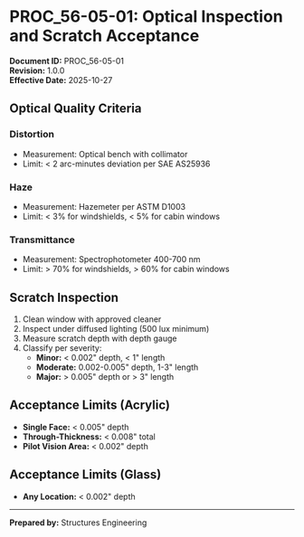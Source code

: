 # PROC_56-05-01: Optical Inspection and Scratch Acceptance

**Document ID:** PROC_56-05-01  
**Revision:** 1.0.0  
**Effective Date:** 2025-10-27

## Optical Quality Criteria
### Distortion
- Measurement: Optical bench with collimator
- Limit: < 2 arc-minutes deviation per SAE AS25936

### Haze
- Measurement: Hazemeter per ASTM D1003
- Limit: < 3% for windshields, < 5% for cabin windows

### Transmittance
- Measurement: Spectrophotometer 400-700 nm
- Limit: > 70% for windshields, > 60% for cabin windows

## Scratch Inspection
1. Clean window with approved cleaner
2. Inspect under diffused lighting (500 lux minimum)
3. Measure scratch depth with depth gauge
4. Classify per severity:
   - **Minor:** < 0.002" depth, < 1" length
   - **Moderate:** 0.002-0.005" depth, 1-3" length
   - **Major:** > 0.005" depth or > 3" length

## Acceptance Limits (Acrylic)
- **Single Face:** < 0.005" depth
- **Through-Thickness:** < 0.008" total
- **Pilot Vision Area:** < 0.002" depth

## Acceptance Limits (Glass)
- **Any Location:** < 0.002" depth

---
**Prepared by:** Structures Engineering
